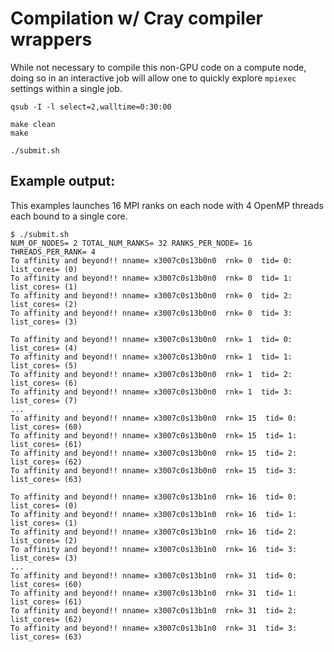 # Compilation w/ Cray compiler wrappers
While not necessary to compile this non-GPU code on a compute node, doing so in an interactive job will allow one to quickly explore `mpiexec` settings within a single job.
```
qsub -I -l select=2,walltime=0:30:00

make clean
make

./submit.sh
```
## Example output:
This examples launches 16 MPI ranks on each node with 4 OpenMP threads each bound to a single core.
```
$ ./submit.sh 
NUM_OF_NODES= 2 TOTAL_NUM_RANKS= 32 RANKS_PER_NODE= 16 THREADS_PER_RANK= 4
To affinity and beyond!! nname= x3007c0s13b0n0  rnk= 0  tid= 0: list_cores= (0)
To affinity and beyond!! nname= x3007c0s13b0n0  rnk= 0  tid= 1: list_cores= (1)
To affinity and beyond!! nname= x3007c0s13b0n0  rnk= 0  tid= 2: list_cores= (2)
To affinity and beyond!! nname= x3007c0s13b0n0  rnk= 0  tid= 3: list_cores= (3)

To affinity and beyond!! nname= x3007c0s13b0n0  rnk= 1  tid= 0: list_cores= (4)
To affinity and beyond!! nname= x3007c0s13b0n0  rnk= 1  tid= 1: list_cores= (5)
To affinity and beyond!! nname= x3007c0s13b0n0  rnk= 1  tid= 2: list_cores= (6)
To affinity and beyond!! nname= x3007c0s13b0n0  rnk= 1  tid= 3: list_cores= (7)
...
To affinity and beyond!! nname= x3007c0s13b0n0  rnk= 15  tid= 0: list_cores= (60)
To affinity and beyond!! nname= x3007c0s13b0n0  rnk= 15  tid= 1: list_cores= (61)
To affinity and beyond!! nname= x3007c0s13b0n0  rnk= 15  tid= 2: list_cores= (62)
To affinity and beyond!! nname= x3007c0s13b0n0  rnk= 15  tid= 3: list_cores= (63)

To affinity and beyond!! nname= x3007c0s13b1n0  rnk= 16  tid= 0: list_cores= (0)
To affinity and beyond!! nname= x3007c0s13b1n0  rnk= 16  tid= 1: list_cores= (1)
To affinity and beyond!! nname= x3007c0s13b1n0  rnk= 16  tid= 2: list_cores= (2)
To affinity and beyond!! nname= x3007c0s13b1n0  rnk= 16  tid= 3: list_cores= (3)
...
To affinity and beyond!! nname= x3007c0s13b1n0  rnk= 31  tid= 0: list_cores= (60)
To affinity and beyond!! nname= x3007c0s13b1n0  rnk= 31  tid= 1: list_cores= (61)
To affinity and beyond!! nname= x3007c0s13b1n0  rnk= 31  tid= 2: list_cores= (62)
To affinity and beyond!! nname= x3007c0s13b1n0  rnk= 31  tid= 3: list_cores= (63)

```
